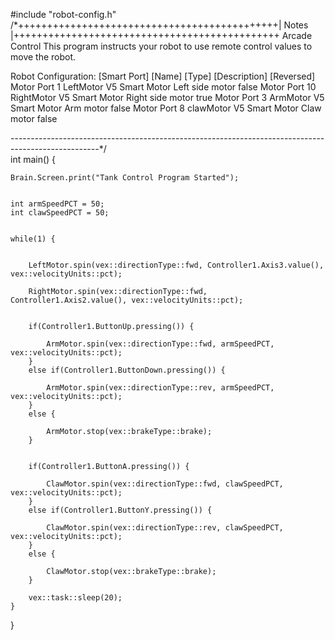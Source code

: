 #include "robot-config.h"
/*+++++++++++++++++++++++++++++++++++++++++++++| Notes |++++++++++++++++++++++++++++++++++++++++++++++
Arcade Control 
This program instructs your robot to use remote control values to move the robot. 

Robot Configuration:
[Smart Port]    [Name]        [Type]           [Description]       [Reversed]
Motor Port 1    LeftMotor     V5 Smart Motor    Left side motor     false
Motor Port 10   RightMotor    V5 Smart Motor    Right side motor    true
Motor Port 3    ArmMotor      V5 Smart Motor    Arm motor          false
Motor Port 8    clawMotor     V5 Smart Motor    Claw motor         false

----------------------------------------------------------------------------------------------------*/     
int main() {
    
    
    Brain.Screen.print("Tank Control Program Started");
    
    
    int armSpeedPCT = 50;
    int clawSpeedPCT = 50;
    
    
    while(1) {
        
       
        LeftMotor.spin(vex::directionType::fwd, Controller1.Axis3.value(), vex::velocityUnits::pct);
       
        RightMotor.spin(vex::directionType::fwd, Controller1.Axis2.value(), vex::velocityUnits::pct);
        
        
        if(Controller1.ButtonUp.pressing()) { 
      
            ArmMotor.spin(vex::directionType::fwd, armSpeedPCT, vex::velocityUnits::pct);
        }
        else if(Controller1.ButtonDown.pressing()) {
           
            ArmMotor.spin(vex::directionType::rev, armSpeedPCT, vex::velocityUnits::pct);
        }
        else {
          
            ArmMotor.stop(vex::brakeType::brake);
        }
        
       
        if(Controller1.ButtonA.pressing()) { 
           
            ClawMotor.spin(vex::directionType::fwd, clawSpeedPCT, vex::velocityUnits::pct);
        }
        else if(Controller1.ButtonY.pressing()) { 
           
            ClawMotor.spin(vex::directionType::rev, clawSpeedPCT, vex::velocityUnits::pct);
        }
        else { 
            
            ClawMotor.stop(vex::brakeType::brake);       
        }
        
		vex::task::sleep(20); 
    }

}
